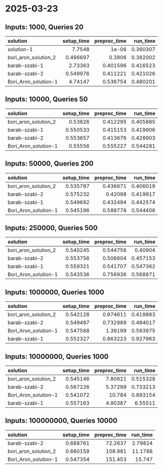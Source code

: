 # 2025-03-23

## Inputs: 1000, Queries 20

| solution             |   setup_time |   preproc_time |   run_time |
|:---------------------|-------------:|---------------:|-----------:|
| solution-1           |     7.7548   |       1e-06    |   0.360307 |
| bori_aron_solution_2 |     0.496697 |       0.3806   |   0.382002 |
| barab-szabi-1        |     2.73363  |       0.401596 |   0.416523 |
| barab-szabi-2        |     0.549976 |       0.411221 |   0.421026 |
| Bori_Aron_solution-1 |     4.74147  |       0.536754 |   0.480201 |

## Inputs: 10000, Queries 50

| solution             |   setup_time |   preproc_time |   run_time |
|:---------------------|-------------:|---------------:|-----------:|
| bori_aron_solution_2 |     0.53826  |       0.412295 |   0.405885 |
| barab-szabi-1        |     0.550533 |       0.415153 |   0.419906 |
| barab-szabi-2        |     0.553657 |       0.413676 |   0.428903 |
| Bori_Aron_solution-1 |     0.55556  |       0.555227 |   0.544281 |

## Inputs: 50000, Queries 200

| solution             |   setup_time |   preproc_time |   run_time |
|:---------------------|-------------:|---------------:|-----------:|
| bori_aron_solution_2 |     0.535787 |       0.436671 |   0.406019 |
| barab-szabi-2        |     0.575232 |       0.42098  |   0.419917 |
| barab-szabi-1        |     0.549682 |       0.432494 |   0.442574 |
| Bori_Aron_solution-1 |     0.545196 |       0.588778 |   0.544406 |

## Inputs: 250000, Queries 500

| solution             |   setup_time |   preproc_time |   run_time |
|:---------------------|-------------:|---------------:|-----------:|
| bori_aron_solution_2 |     0.540245 |       0.544756 |   0.40904  |
| barab-szabi-2        |     0.553756 |       0.506604 |   0.457153 |
| barab-szabi-1        |     0.559321 |       0.541707 |   0.547362 |
| Bori_Aron_solution-1 |     0.543536 |       0.756936 |   0.568871 |

## Inputs: 1000000, Queries 1000

| solution             |   setup_time |   preproc_time |   run_time |
|:---------------------|-------------:|---------------:|-----------:|
| bori_aron_solution_2 |     0.542128 |       0.974611 |   0.419883 |
| barab-szabi-2        |     0.549487 |       0.732989 |   0.484017 |
| Bori_Aron_solution-1 |     0.547568 |       1.39199  |   0.593975 |
| barab-szabi-1        |     0.552327 |       0.863223 |   0.927963 |

## Inputs: 10000000, Queries 1000

| solution             |   setup_time |   preproc_time |   run_time |
|:---------------------|-------------:|---------------:|-----------:|
| bori_aron_solution_2 |     0.545146 |        7.80621 |   0.515328 |
| barab-szabi-2        |     0.567226 |        5.37299 |   0.733213 |
| Bori_Aron_solution-1 |     0.541072 |       10.784   |   0.893154 |
| barab-szabi-1        |     0.557163 |        4.90387 |   6.55511  |

## Inputs: 100000000, Queries 10000

| solution             |   setup_time |   preproc_time |   run_time |
|:---------------------|-------------:|---------------:|-----------:|
| barab-szabi-2        |     0.688761 |        72.2637 |    2.79824 |
| bori_aron_solution_2 |     0.680159 |       108.981  |   11.1788  |
| Bori_Aron_solution-1 |     0.547354 |       151.453  |   15.747   |